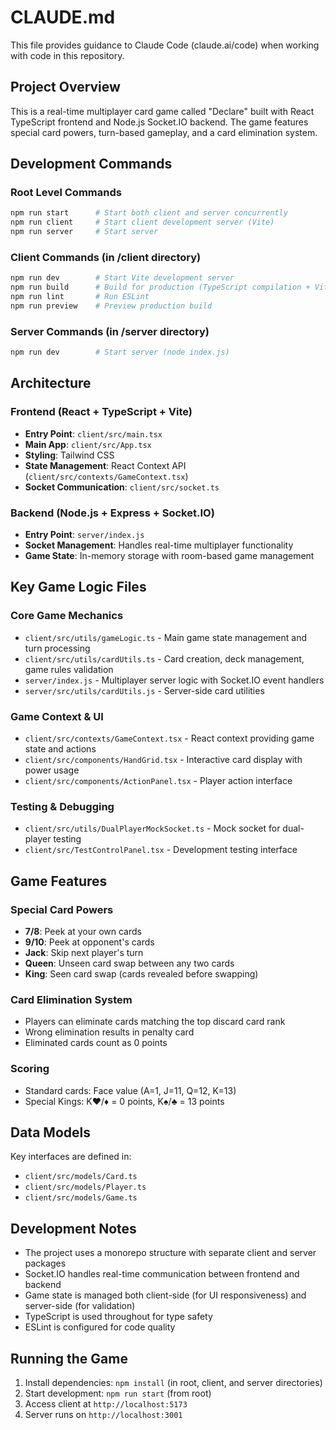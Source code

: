 # CLAUDE.md

This file provides guidance to Claude Code (claude.ai/code) when working with code in this repository.

## Project Overview

This is a real-time multiplayer card game called "Declare" built with React TypeScript frontend and Node.js Socket.IO backend. The game features special card powers, turn-based gameplay, and a card elimination system.

## Development Commands

### Root Level Commands
```bash
npm run start      # Start both client and server concurrently
npm run client     # Start client development server (Vite)
npm run server     # Start server
```

### Client Commands (in /client directory)
```bash
npm run dev        # Start Vite development server
npm run build      # Build for production (TypeScript compilation + Vite build)
npm run lint       # Run ESLint
npm run preview    # Preview production build
```

### Server Commands (in /server directory)
```bash
npm run dev        # Start server (node index.js)
```

## Architecture

### Frontend (React + TypeScript + Vite)
- **Entry Point**: `client/src/main.tsx`
- **Main App**: `client/src/App.tsx`
- **Styling**: Tailwind CSS
- **State Management**: React Context API (`client/src/contexts/GameContext.tsx`)
- **Socket Communication**: `client/src/socket.ts`

### Backend (Node.js + Express + Socket.IO)
- **Entry Point**: `server/index.js`
- **Socket Management**: Handles real-time multiplayer functionality
- **Game State**: In-memory storage with room-based game management

## Key Game Logic Files

### Core Game Mechanics
- `client/src/utils/gameLogic.ts` - Main game state management and turn processing
- `client/src/utils/cardUtils.ts` - Card creation, deck management, game rules validation
- `server/index.js` - Multiplayer server logic with Socket.IO event handlers
- `server/src/utils/cardUtils.js` - Server-side card utilities

### Game Context & UI
- `client/src/contexts/GameContext.tsx` - React context providing game state and actions
- `client/src/components/HandGrid.tsx` - Interactive card display with power usage
- `client/src/components/ActionPanel.tsx` - Player action interface

### Testing & Debugging
- `client/src/utils/DualPlayerMockSocket.ts` - Mock socket for dual-player testing
- `client/src/TestControlPanel.tsx` - Development testing interface

## Game Features

### Special Card Powers
- **7/8**: Peek at your own cards
- **9/10**: Peek at opponent's cards
- **Jack**: Skip next player's turn
- **Queen**: Unseen card swap between any two cards
- **King**: Seen card swap (cards revealed before swapping)

### Card Elimination System
- Players can eliminate cards matching the top discard card rank
- Wrong elimination results in penalty card
- Eliminated cards count as 0 points

### Scoring
- Standard cards: Face value (A=1, J=11, Q=12, K=13)
- Special Kings: K♥/♦ = 0 points, K♠/♣ = 13 points

## Data Models

Key interfaces are defined in:
- `client/src/models/Card.ts`
- `client/src/models/Player.ts` 
- `client/src/models/Game.ts`

## Development Notes

- The project uses a monorepo structure with separate client and server packages
- Socket.IO handles real-time communication between frontend and backend
- Game state is managed both client-side (for UI responsiveness) and server-side (for validation)
- TypeScript is used throughout for type safety
- ESLint is configured for code quality

## Running the Game

1. Install dependencies: `npm install` (in root, client, and server directories)
2. Start development: `npm run start` (from root)
3. Access client at `http://localhost:5173`
4. Server runs on `http://localhost:3001`